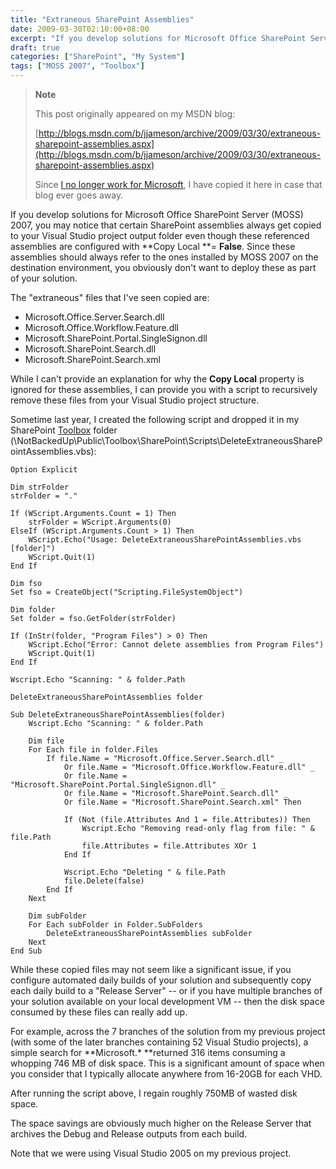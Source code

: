 ```yaml
---
title: "Extraneous SharePoint Assemblies"
date: 2009-03-30T02:10:00+08:00
excerpt: "If you develop solutions for Microsoft Office SharePoint Server (MOSS) 2007, you may notice that certain SharePoint assemblies always get copied to your Visual Studio project output folder even though these referenced assemblies are configured with Copy..."
draft: true
categories: ["SharePoint", "My System"]
tags: ["MOSS 2007", "Toolbox"]
---
```


> **Note**
> 
> 
> 	This post originally appeared on my MSDN blog:  
>   
> 
> 
> [http://blogs.msdn.com/b/jjameson/archive/2009/03/30/extraneous-sharepoint-assemblies.aspx](http://blogs.msdn.com/b/jjameson/archive/2009/03/30/extraneous-sharepoint-assemblies.aspx)
> 
> 
> Since
> 	[I no longer work for Microsoft](/blog/jjameson/archive/2011/09/02/last-day-with-microsoft.aspx), I have copied it here in case that blog 
> 	ever goes away.


If you develop solutions for Microsoft Office SharePoint Server (MOSS) 2007,  you may notice that certain SharePoint assemblies always get copied to your Visual  Studio project output folder even though these referenced assemblies are configured  with **Copy Local **= **False**. Since these assemblies  should always refer to the ones installed by MOSS 2007 on the destination environment,  you obviously don't want to deploy these as part of your solution.

The "extraneous" files that I've seen copied are:

- Microsoft.Office.Server.Search.dll
- Microsoft.Office.Workflow.Feature.dll
- Microsoft.SharePoint.Portal.SingleSignon.dll
- Microsoft.SharePoint.Search.dll
- Microsoft.SharePoint.Search.xml


While I can't provide an explanation for why the **Copy Local**  property is ignored for these assemblies, I can provide you with a script to recursively  remove these files from your Visual Studio project structure.

Sometime last year, I created the following script and dropped it in my SharePoint [Toolbox](/blog/jjameson/archive/2007/03/22/backedup-and-notbackedup.aspx)  folder (\NotBackedUp\Public\Toolbox\SharePoint\Scripts\DeleteExtraneousSharePointAssemblies.vbs):



    Option Explicit
    
    Dim strFolder
    strFolder = "."
    
    If (WScript.Arguments.Count = 1) Then
        strFolder = WScript.Arguments(0)
    ElseIf (WScript.Arguments.Count > 1) Then
        WScript.Echo("Usage: DeleteExtraneousSharePointAssemblies.vbs [folder]")
        WScript.Quit(1)
    End If
    
    Dim fso
    Set fso = CreateObject("Scripting.FileSystemObject")
    
    Dim folder
    Set folder = fso.GetFolder(strFolder)
    
    If (InStr(folder, "Program Files") > 0) Then
        WScript.Echo("Error: Cannot delete assemblies from Program Files")
        WScript.Quit(1)
    End If
    
    Wscript.Echo "Scanning: " & folder.Path
    
    DeleteExtraneousSharePointAssemblies folder
    
    Sub DeleteExtraneousSharePointAssemblies(folder)
        Wscript.Echo "Scanning: " & folder.Path
    
        Dim file
        For Each file in folder.Files
            If file.Name = "Microsoft.Office.Server.Search.dll" _
                Or file.Name = "Microsoft.Office.Workflow.Feature.dll" _
                Or file.Name = "Microsoft.SharePoint.Portal.SingleSignon.dll" _
                Or file.Name = "Microsoft.SharePoint.Search.dll" _
                Or file.Name = "Microsoft.SharePoint.Search.xml" Then
    
                If (Not (file.Attributes And 1 = file.Attributes)) Then
                    Wscript.Echo "Removing read-only flag from file: " & file.Path
                    file.Attributes = file.Attributes XOr 1
                End If
    
                Wscript.Echo "Deleting " & file.Path
                file.Delete(false)
            End If
        Next
    
        Dim subFolder
        For Each subFolder in Folder.SubFolders
            DeleteExtraneousSharePointAssemblies subFolder
        Next
    End Sub



While these copied files may not seem like a significant issue, if you configure  automated daily builds of your solution and subsequently copy each daily build to  a "Release Server" -- or if you have multiple branches of your solution available  on your local development VM -- then the disk space consumed by these files can  really add up.

For example, across the 7 branches of the solution from my previous project (with  some of the later branches containing 52 Visual Studio projects), a simple search  for **Microsoft.\* **returned 316 items consuming a whopping 746 MB  of disk space. This is a significant amount of space when you consider that I typically  allocate anywhere from 16-20GB for each VHD.

After running the script above, I regain roughly 750MB of wasted disk space.

The space savings are obviously much higher on the Release Server that archives  the Debug and Release outputs from each build.

Note that we were using Visual Studio 2005 on my previous project.

